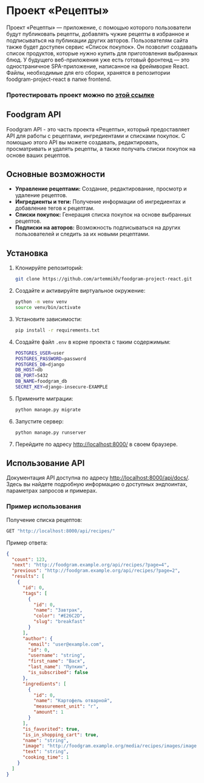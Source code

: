 # Проект «Рецепты»

Проект «Рецепты» — приложение, с помощью которого пользователи будут публиковать рецепты, добавлять чужие рецепты в
избранное и
подписываться на публикации других авторов. Пользователям сайта также будет доступен сервис «Список покупок». Он
позволит создавать список продуктов, которые нужно купить для приготовления выбранных блюд.
У будущего веб-приложения уже есть готовый фронтенд — это одностраничное SPA-приложение, написанное на фреймворке React.
Файлы, необходимые для его сборки, хранятся в репозитории foodgram-project-react в папке frontend.

### Протестировать проект можно по [этой ссылке](http://84.252.141.1)

## Foodgram API

Foodgram API - это часть проекта «Рецепты», который предоставляет API для работы с рецептами, ингредиентами и списками
покупок. С помощью этого API вы можете создавать, редактировать, просматривать и удалять рецепты, а также получать
списки покупок на основе ваших рецептов.

## Основные возможности

- **Управление рецептами:** Создание, редактирование, просмотр и удаление рецептов.
- **Ингредиенты и теги:** Получение информации об ингредиентах и добавление тегов к рецептам.
- **Списки покупок:** Генерация списка покупок на основе выбранных рецептов.
- **Подписки на авторов:** Возможность подписываться на других пользователей и следить за их новыми рецептами.

## Установка

1. Клонируйте репозиторий:

    ```bash
    git clone https://github.com/artemmikh/foodgram-project-react.git
    ```

2. Создайте и активируйте виртуальное окружение:

    ```bash
    python -m venv venv
    source venv/bin/activate
    ```

3. Установите зависимости:

    ```bash
    pip install -r requirements.txt
    ```

4. Создайте файл `.env` в корне проекта с таким содержимым:

   ```bash
   POSTGRES_USER=user
   POSTGRES_PASSWORD=password
   POSTGRES_DB=django
   DB_HOST=db
   DB_PORT=5432
   DB_NAME=foodgram_db
   SECRET_KEY=django-insecure-EXAMPLE


5. Примените миграции:

    ```bash
    python manage.py migrate
    ```

6. Запустите сервер:

    ```bash
    python manage.py runserver
    ```

7. Перейдите по адресу [http://localhost:8000/](http://localhost:8000/) в своем браузере.

## Использование API

Документация API доступна по адресу [http://localhost:8000/api/docs/](http://localhost:8000/api/docs/). Здесь вы найдете
подробную информацию о доступных эндпоинтах, параметрах запросов и примерах.

### Пример использования

Получение списка рецептов:

```bash
GET "http://localhost:8000/api/recipes/"
```

Пример ответа:

```json
{
  "count": 123,
  "next": "http://foodgram.example.org/api/recipes/?page=4",
  "previous": "http://foodgram.example.org/api/recipes/?page=2",
  "results": [
    {
      "id": 0,
      "tags": [
        {
          "id": 0,
          "name": "Завтрак",
          "color": "#E26C2D",
          "slug": "breakfast"
        }
      ],
      "author": {
        "email": "user@example.com",
        "id": 0,
        "username": "string",
        "first_name": "Вася",
        "last_name": "Пупкин",
        "is_subscribed": false
      },
      "ingredients": [
        {
          "id": 0,
          "name": "Картофель отварной",
          "measurement_unit": "г",
          "amount": 1
        }
      ],
      "is_favorited": true,
      "is_in_shopping_cart": true,
      "name": "string",
      "image": "http://foodgram.example.org/media/recipes/images/image.jpeg",
      "text": "string",
      "cooking_time": 1
    }
  ]
}
```